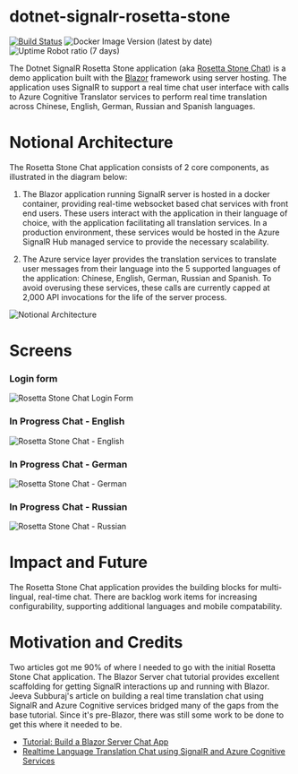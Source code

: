 # dotnet-signalr-rosetta-stone
[![Build Status](https://beckshome.visualstudio.com/dotnet-signalr-rosetta-stone/_apis/build/status/thbst16.dotnet-signalr-rosetta-stone?branchName=main)](https://beckshome.visualstudio.com/dotnet-signalr-rosetta-stone/_build/latest?definitionId=12&branchName=main)
![Docker Image Version (latest by date)](https://img.shields.io/docker/v/thbst16/dotnet-signalr-rosetta-stone?logo=docker)
![Uptime Robot ratio (7 days)](https://img.shields.io/uptimerobot/ratio/7/m791677464-e32bac199b783e7303fdc5bc?logo=http)

The Dotnet SignalR Rosetta Stone application (aka [Rosetta Stone Chat](https://dotnet-signalr-rosetta-stone.azurewebsites.net/)) is a demo application built with the [Blazor](https://blazor.net) framework using server hosting. The application uses SignalR to support a real time chat user interface with calls to Azure Cognitive Translator services to perform real time translation across Chinese, English, German, Russian and Spanish languages.

# Notional Architecture
The Rosetta Stone Chat application consists of 2 core components, as illustrated in the diagram below:

1. The Blazor application running SignalR server is hosted in a docker container, providing real-time websocket based chat services with front end users. These users interact with the application in their language of choice, with the application facilitating all translation services. In a production environment, these services would be hosted in the Azure SignalR Hub managed service to provide the necessary scalability.

2. The Azure service layer provides the translation services to translate user messages from their language into the 5 supported languages of the application: Chinese, English, German, Russian and Spanish. To avoid overusing these services, these calls are currently capped at 2,000 API invocations for the life of the server process.

![Notional Architecture](https://s3.amazonaws.com/s3.beckshome.com/20220509-dotnet-signalr-rosetta-stone-architecturejpg.jpg)

# Screens

### Login form
![Rosetta Stone Chat Login Form](https://s3.amazonaws.com/s3.beckshome.com/20220516-dotnet-signalr-rosetta-stone-chat-login.jpg)
### In Progress Chat - English
![Rosetta Stone Chat - English](https://s3.amazonaws.com/s3.beckshome.com/20220516-dotnet-signalr-rosetta-stone-chat-english.jpg)
### In Progress Chat - German
![Rosetta Stone Chat - German](https://s3.amazonaws.com/s3.beckshome.com/20220516-dotnet-signalr-rosetta-stone-chat-german.jpg)
### In Progress Chat - Russian
![Rosetta Stone Chat - Russian](https://s3.amazonaws.com/s3.beckshome.com/20220516-dotnet-signalr-rosetta-stone-chat-russian.jpg)

# Impact and Future

The Rosetta Stone Chat application provides the building blocks for multi-lingual, real-time chat. There are backlog work items for increasing configurability, supporting additional languages and mobile compatability.

# Motivation and Credits

Two articles got me 90% of where I needed to go with the initial Rosetta Stone Chat application. The Blazor Server chat tutorial provides excellent scaffolding for getting SignalR interactions up and running with Blazor. Jeeva Subburaj's article on building a real time translation chat using SignalR and Azure Cognitive services bridged many of the gaps from the base tutorial. Since it's pre-Blazor, there was still some work to be done to get this where it needed to be.

* [Tutorial: Build a Blazor Server Chat App](https://docs.microsoft.com/en-us/azure/azure-signalr/signalr-tutorial-build-blazor-server-chat-app)
* [Realtime Language Translation Chat using SignalR and Azure Cognitive Services](https://jeevasubburaj.com/2018/06/06/real-time-language-translation-chat/)
